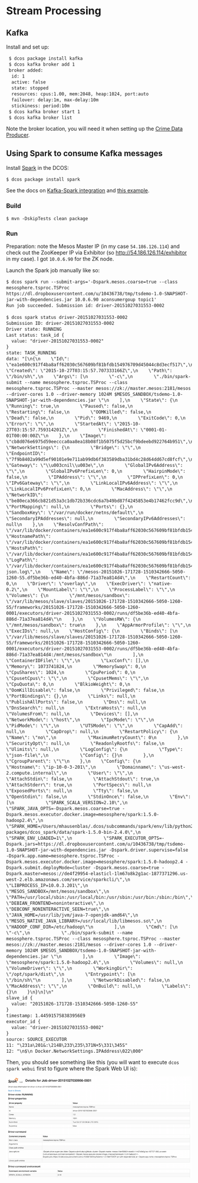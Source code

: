 # Stream Processing

## Kafka

Install and set up:

     $ dcos package install kafka
     $ dcos kafka broker add 1
     broker added:
      id: 1
      active: false
      state: stopped
      resources: cpus:1.00, mem:2048, heap:1024, port:auto
      failover: delay:1m, max-delay:10m
      stickiness: period:10m
     $ dcos kafka broker start 1
     $ dcos kafka broker list

Note the broker location, you will need it when setting up the [Crime Data Producer](../crime-data-producer/).

## Using Spark to consume Kafka messages

Install [Spark](https://docs.mesosphere.com/services/spark/) in the DCOS:

    $ dcos package install spark

See the docs on [Kafka-Spark integration](http://spark.apache.org/docs/latest/streaming-kafka-integration.html) and [this example](https://github.com/apache/spark/blob/master/examples/src/main/scala/org/apache/spark/examples/streaming/KafkaWordCount.scala).


### Build

    $ mvn -DskipTests clean package

### Run

Preparation: note the Mesos Master IP (in my case `54.186.126.114`) and check out the ZooKeeper IP via Exhibitor (so http://54.186.126.114/exhibitor in my case). I got `10.0.6.90` for the ZK node.

Launch the Spark job manually like so:

    $ dcos spark run --submit-args='-Dspark.mesos.coarse=true --class mesosphere.tsproc.TSProc https://dl.dropboxusercontent.com/u/10436738/tmp/tsdemo-1.0-SNAPSHOT-jar-with-dependencies.jar 10.0.6.90 aconsumergoup topic1'
    Run job succeeded. Submission id: driver-20151027031553-0002
    
    $ dcos spark status driver-20151027031553-0002
    Submission ID: driver-20151027031553-0002
    Driver state: RUNNING
    Last status: task_id {
      value: "driver-20151027031553-0002"
    }
    state: TASK_RUNNING
    data: "[\n{\n    \"Id\": \"ea1e600c917f4ba8aff62030c567609bf81bfdb154976709d45044c8d3ecf517\",\n    \"Created\": \"2015-10-27T03:15:57.707333166Z\",\n    \"Path\": \"/bin/sh\",\n    \"Args\": [\n        \"-c\",\n        \"./bin/spark-submit --name mesosphere.tsproc.TSProc --class mesosphere.tsproc.TSProc --master mesos://zk://master.mesos:2181/mesos --driver-cores 1.0 --driver-memory 1024M $MESOS_SANDBOX/tsdemo-1.0-SNAPSHOT-jar-with-dependencies.jar \"\n    ],\n    \"State\": {\n        \"Running\": true,\n        \"Paused\": false,\n        \"Restarting\": false,\n        \"OOMKilled\": false,\n        \"Dead\": false,\n        \"Pid\": 9469,\n        \"ExitCode\": 0,\n        \"Error\": \"\",\n        \"StartedAt\": \"2015-10-27T03:15:57.759314201Z\",\n        \"FinishedAt\": \"0001-01-01T00:00:00Z\"\n    },\n    \"Image\": \"cb8d076e6975d59eeccca0aa8ea18b08f1b5075f5d25bcf9bdeebd922764b951\",\n    \"NetworkSettings\": {\n        \"Bridge\": \"\",\n        \"EndpointID\": \"7f9b8402a99d5ef90101e9e711ab99db6f383589dba31bd4c28d64dd67cd8fcf\",\n        \"Gateway\": \"\\u003cnil\\u003e\",\n        \"GlobalIPv6Address\": \"\",\n        \"GlobalIPv6PrefixLen\": 0,\n        \"HairpinMode\": false,\n        \"IPAddress\": \"\",\n        \"IPPrefixLen\": 0,\n        \"IPv6Gateway\": \"\",\n        \"LinkLocalIPv6Address\": \"\",\n        \"LinkLocalIPv6PrefixLen\": 0,\n        \"MacAddress\": \"\",\n        \"NetworkID\": \"be80eca366cb821d53a3c1db72b336cdc6a7b49bd87f4245853e4b17462fcc9d\",\n        \"PortMapping\": null,\n        \"Ports\": {},\n        \"SandboxKey\": \"/var/run/docker/netns/default\",\n        \"SecondaryIPAddresses\": null,\n        \"SecondaryIPv6Addresses\": null\n    },\n    \"ResolvConfPath\": \"/var/lib/docker/containers/ea1e600c917f4ba8aff62030c567609bf81bfdb154976709d45044c8d3ecf517/resolv.conf\",\n    \"HostnamePath\": \"/var/lib/docker/containers/ea1e600c917f4ba8aff62030c567609bf81bfdb154976709d45044c8d3ecf517/hostname\",\n    \"HostsPath\": \"/var/lib/docker/containers/ea1e600c917f4ba8aff62030c567609bf81bfdb154976709d45044c8d3ecf517/hosts\",\n    \"LogPath\": \"/var/lib/docker/containers/ea1e600c917f4ba8aff62030c567609bf81bfdb154976709d45044c8d3ecf517/ea1e600c917f4ba8aff62030c567609bf81bfdb154976709d45044c8d3ecf517-json.log\",\n    \"Name\": \"/mesos-20151026-171728-1510342666-5050-1260-S5.df5be36b-ed40-4bfa-886d-71a37ea814d4\",\n    \"RestartCount\": 0,\n    \"Driver\": \"overlay\",\n    \"ExecDriver\": \"native-0.2\",\n    \"MountLabel\": \"\",\n    \"ProcessLabel\": \"\",\n    \"Volumes\": {\n        \"/mnt/mesos/sandbox\": \"/var/lib/mesos/slave/slaves/20151026-171728-1510342666-5050-1260-S5/frameworks/20151026-171728-1510342666-5050-1260-0001/executors/driver-20151027031553-0002/runs/df5be36b-ed40-4bfa-886d-71a37ea814d4\"\n    },\n    \"VolumesRW\": {\n        \"/mnt/mesos/sandbox\": true\n    },\n    \"AppArmorProfile\": \"\",\n    \"ExecIDs\": null,\n    \"HostConfig\": {\n        \"Binds\": [\n            \"/var/lib/mesos/slave/slaves/20151026-171728-1510342666-5050-1260-S5/frameworks/20151026-171728-1510342666-5050-1260-0001/executors/driver-20151027031553-0002/runs/df5be36b-ed40-4bfa-886d-71a37ea814d4:/mnt/mesos/sandbox\"\n        ],\n        \"ContainerIDFile\": \"\",\n        \"LxcConf\": [],\n        \"Memory\": 1073741824,\n        \"MemorySwap\": 0,\n        \"CpuShares\": 1024,\n        \"CpuPeriod\": 0,\n        \"CpusetCpus\": \"\",\n        \"CpusetMems\": \"\",\n        \"CpuQuota\": 0,\n        \"BlkioWeight\": 0,\n        \"OomKillDisable\": false,\n        \"Privileged\": false,\n        \"PortBindings\": {},\n        \"Links\": null,\n        \"PublishAllPorts\": false,\n        \"Dns\": null,\n        \"DnsSearch\": null,\n        \"ExtraHosts\": null,\n        \"VolumesFrom\": null,\n        \"Devices\": [],\n        \"NetworkMode\": \"host\",\n        \"IpcMode\": \"\",\n        \"PidMode\": \"\",\n        \"UTSMode\": \"\",\n        \"CapAdd\": null,\n        \"CapDrop\": null,\n        \"RestartPolicy\": {\n            \"Name\": \"no\",\n            \"MaximumRetryCount\": 0\n        },\n        \"SecurityOpt\": null,\n        \"ReadonlyRootfs\": false,\n        \"Ulimits\": null,\n        \"LogConfig\": {\n            \"Type\": \"json-file\",\n            \"Config\": {}\n        },\n        \"CgroupParent\": \"\"\n    },\n    \"Config\": {\n        \"Hostname\": \"ip-10-0-3-201\",\n        \"Domainname\": \"us-west-2.compute.internal\",\n        \"User\": \"\",\n        \"AttachStdin\": false,\n        \"AttachStdout\": true,\n        \"AttachStderr\": true,\n        \"PortSpecs\": null,\n        \"ExposedPorts\": null,\n        \"Tty\": false,\n        \"OpenStdin\": false,\n        \"StdinOnce\": false,\n        \"Env\": [\n            \"SPARK_SCALA_VERSION=2.10\",\n            \"SPARK_JAVA_OPTS=-Dspark.mesos.coarse=true -Dspark.mesos.executor.docker.image=mesosphere/spark:1.5.0-hadoop2.4\",\n            \"SPARK_HOME=/Users/mhausenblas/.dcos/subcommands/spark/env/lib/python2.7/site-packages/dcos_spark/data/spark-1.5.0-bin-2.4.0\",\n            \"SPARK_ENV_LOADED=1\",\n            \"SPARK_EXECUTOR_OPTS=-Dspark.jars=https://dl.dropboxusercontent.com/u/10436738/tmp/tsdemo-1.0-SNAPSHOT-jar-with-dependencies.jar -Dspark.driver.supervise=false -Dspark.app.name=mesosphere.tsproc.TSProc -Dspark.mesos.executor.docker.image=mesosphere/spark:1.5.0-hadoop2.4 -Dspark.submit.deployMode=cluster -Dspark.mesos.coarse=true -Dspark.master=mesos://de4f29954-elasticl-1lm67o8k2g1ac-1877371296.us-west-2.elb.amazonaws.com/service/sparkcli/\",\n            \"LIBPROCESS_IP=10.0.3.201\",\n            \"MESOS_SANDBOX=/mnt/mesos/sandbox\",\n            \"PATH=/usr/local/sbin:/usr/local/bin:/usr/sbin:/usr/bin:/sbin:/bin\",\n            \"DEBIAN_FRONTEND=noninteractive\",\n            \"DEBCONF_NONINTERACTIVE_SEEN=true\",\n            \"JAVA_HOME=/usr/lib/jvm/java-7-openjdk-amd64\",\n            \"MESOS_NATIVE_JAVA_LIBRARY=/usr/local/lib/libmesos.so\",\n            \"HADOOP_CONF_DIR=/etc/hadoop\"\n        ],\n        \"Cmd\": [\n            \"-c\",\n            \"./bin/spark-submit --name mesosphere.tsproc.TSProc --class mesosphere.tsproc.TSProc --master mesos://zk://master.mesos:2181/mesos --driver-cores 1.0 --driver-memory 1024M $MESOS_SANDBOX/tsdemo-1.0-SNAPSHOT-jar-with-dependencies.jar \"\n        ],\n        \"Image\": \"mesosphere/spark:1.5.0-hadoop2.4\",\n        \"Volumes\": null,\n        \"VolumeDriver\": \"\",\n        \"WorkingDir\": \"/opt/spark/dist\",\n        \"Entrypoint\": [\n            \"/bin/sh\"\n        ],\n        \"NetworkDisabled\": false,\n        \"MacAddress\": \"\",\n        \"OnBuild\": null,\n        \"Labels\": {}\n    }\n}\n]\n"
    slave_id {
      value: "20151026-171728-1510342666-5050-1260-S5"
    }
    timestamp: 1.445915758383956E9
    executor_id {
      value: "driver-20151027031553-0002"
    }
    source: SOURCE_EXECUTOR
    11: "\231a\201&:\214B\233\235\371N+5\331\345S"
    12: "\n$\n Docker.NetworkSettings.IPAddress\022\000"

Then, you should see something like this (you will want to execute `dcos spark webui` first to figure where the Spark Web UI is):

![Spark Submission](../img/spark-submission.png)
